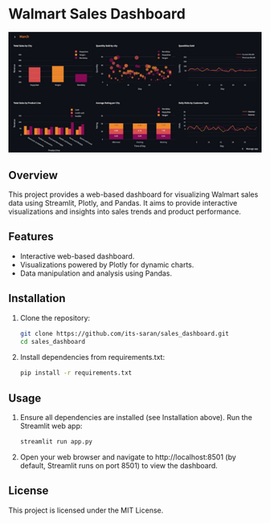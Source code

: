 # Walmart Sales Dashboard

![Project Image](assets/dashboard.jpg)

## Overview
This project provides a web-based dashboard for visualizing Walmart sales data using Streamlit, Plotly, and Pandas. It aims to provide interactive visualizations and insights into sales trends and product performance.

## Features
- Interactive web-based dashboard.
- Visualizations powered by Plotly for dynamic charts.
- Data manipulation and analysis using Pandas.

## Installation
1. Clone the repository:
   ```bash
   git clone https://github.com/its-saran/sales_dashboard.git
   cd sales_dashboard
   ```
   
2. Install dependencies from requirements.txt:

    ```bash
    pip install -r requirements.txt
    ```
   
## Usage
1. Ensure all dependencies are installed (see Installation above).
    Run the Streamlit web app:
    ```bash
    streamlit run app.py
    ```
2. Open your web browser and navigate to http://localhost:8501 (by default, Streamlit runs on port 8501) to view the dashboard.

## License
This project is licensed under the MIT License.